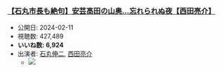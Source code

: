 ### [【石丸市長も絶句】安芸高田の山奥…忘れられぬ夜【西田亮介】](https://www.youtube.com/watch?v=2FS1Yf2TjbQ)
-   公開日: 2024-02-11
-   視聴数: 427,489
-   **いいね数: 6,924**
-   出演者: [石丸伸二](/rehacq_fan/people/石丸伸二 "wikilink"), [西田亮介](/rehacq_fan/people/西田亮介 "wikilink")
    - [![](https://img.youtube.com/vi/2FS1Yf2TjbQ/hqdefault.jpg)](https://www.youtube.com/watch?v=2FS1Yf2TjbQ)
